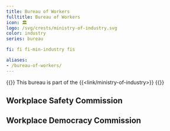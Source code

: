 ```yaml
---
title: Bureau of Workers
fulltitle: Bureau of Workers
icon: 🏛️
logo: /svg/crests/ministry-of-industry.svg
color: industry
series: bureau

fi: fi fi-min-industry fis

aliases:
- /bureau-of-workers/
---
```

{{<note series>}}
 This bureau is part of the {{<link/ministry-of-industry>}}
{{</note>}}

## Workplace Safety Commission
## Workplace Democracy Commission
